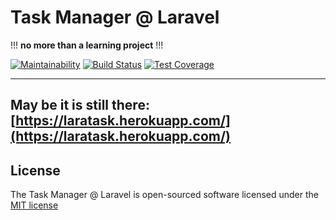 # Task Manager @ Laravel
!!! **no more than a learning project** !!!

[![Maintainability](https://api.codeclimate.com/v1/badges/fdc321e1aef0e048466d/maintainability)](https://codeclimate.com/github/1ike/project-lvl4-s167/maintainability)
[![Build Status](https://travis-ci.org/1ike/project-lvl4-s167.svg?branch=master)](https://travis-ci.org/1ike/project-lvl4-s167)
[![Test Coverage](https://api.codeclimate.com/v1/badges/fdc321e1aef0e048466d/test_coverage)](https://codeclimate.com/github/1ike/project-lvl4-s167/test_coverage)

---
May be it is still there: [https://laratask.herokuapp.com/](https://laratask.herokuapp.com/)
---

## License

The Task Manager @ Laravel is open-sourced software licensed under the [MIT license](http://opensource.org/licenses/MIT)
